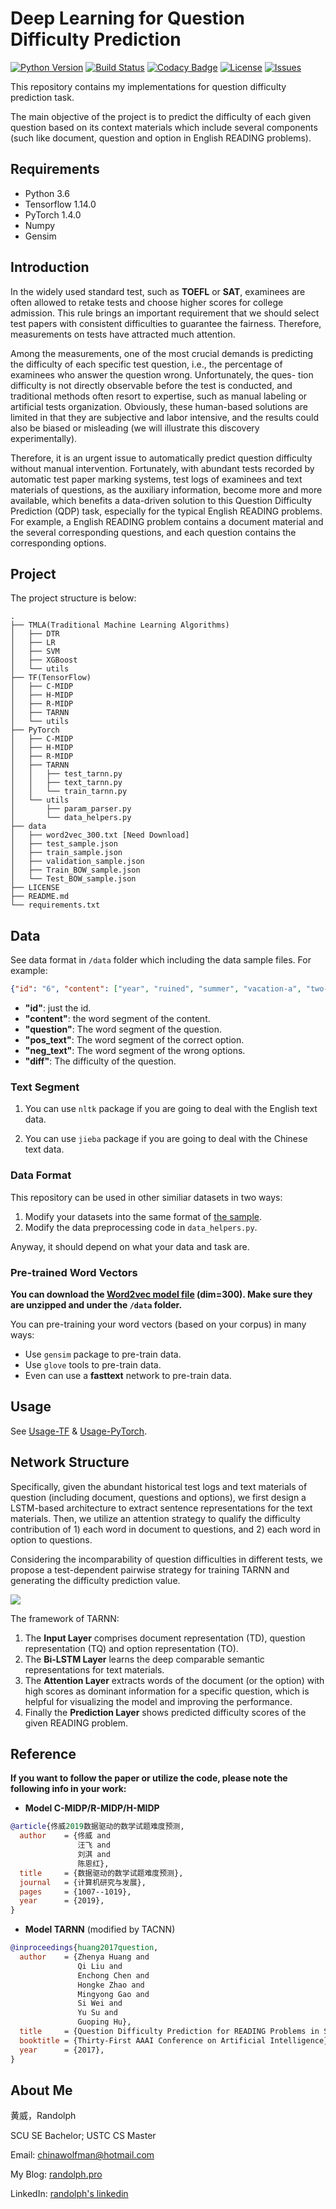 # Deep Learning for Question Difficulty Prediction
[![Python Version](https://img.shields.io/badge/language-python3.6-blue.svg)](https://www.python.org/downloads/) [![Build Status](https://travis-ci.org/RandolphVI/Question-Difficulty-Prediction.svg?branch=master)](https://travis-ci.org/RandolphVI/Question-Difficulty-Prediction) [![Codacy Badge](https://api.codacy.com/project/badge/Grade/c45aac301b244316830b00b9b0985e3e)](https://www.codacy.com/app/chinawolfman/Question-Difficulty-Prediction?utm_source=github.com&amp;utm_medium=referral&amp;utm_content=RandolphVI/Question-Difficulty-Prediction&amp;utm_campaign=Badge_Grade) [![License](https://img.shields.io/github/license/RandolphVI/Question-Difficulty-Prediction.svg)](https://www.apache.org/licenses/LICENSE-2.0) [![Issues](https://img.shields.io/github/issues/RandolphVI/Question-Difficulty-Prediction.svg)](https://github.com/RandolphVI/Question-Difficulty-Prediction/issues)

This repository contains my implementations for question difficulty prediction task.

The main objective of the project is to predict the difficulty of each given question based on its context materials which include several components (such like document, question and option in English READING problems).

## Requirements

- Python 3.6
- Tensorflow 1.14.0
- PyTorch 1.4.0
- Numpy
- Gensim

## Introduction

In the widely used standard test, such as **TOEFL** or **SAT**, examinees are often allowed to retake tests and choose higher scores for college admission. This rule brings an important requirement that we should select test papers with consistent difficulties to guarantee the fairness. Therefore, measurements on tests have attracted much attention.

Among the measurements, one of the most crucial demands is predicting the difficulty of each specific test question, i.e., the percentage of examinees who answer the question wrong. Unfortunately, the ques-
tion difficulty is not directly observable before the test is conducted, and traditional methods often resort to expertise, such as manual labeling or artificial tests organization. Obviously, these human-based solutions are limited in that they are subjective and labor intensive, and the results could also be biased or misleading (we will illustrate this discovery experimentally). 

Therefore, it is an urgent issue to automatically predict question difficulty without manual intervention. Fortunately, with abundant tests recorded by automatic test paper marking systems, test logs of examinees and text materials of questions, as the auxiliary information, become more and more available, which benefits a data-driven solution to this Question Difficulty Prediction (QDP) task, especially for the typical English READING problems. For example, a English READING problem contains a document material and  the several corresponding questions, and each question contains  the corresponding options.

## Project

The project structure is below:

```text
.
├── TMLA(Traditional Machine Learning Algorithms)
│   ├── DTR
│   ├── LR
│   ├── SVM
│   ├── XGBoost
│   └── utils
├── TF(TensorFlow)
│   ├── C-MIDP
│   ├── H-MIDP
│   ├── R-MIDP
│   ├── TARNN
│   └── utils
├── PyTorch
│   ├── C-MIDP
│   ├── H-MIDP
│   ├── R-MIDP
│   ├── TARNN
│   │   ├── test_tarnn.py
│   │   ├── text_tarnn.py
│   │   └── train_tarnn.py
│   └── utils
│       ├── param_parser.py
│       └── data_helpers.py
├── data
│   ├── word2vec_300.txt [Need Download]
│   ├── test_sample.json
│   ├── train_sample.json
│   ├── validation_sample.json
│   ├── Train_BOW_sample.json
│   └── Test_BOW_sample.json
├── LICENSE
├── README.md
└── requirements.txt
```

## Data

See data format in `/data` folder which including the data sample files. For example:

```json
{"id": "6", "content": ["year", "ruined", "summer", "vacation-a", "two-week", "vacation", "wife", "family", "cabin", "lake", "northern", "ontario", "located", "boundary", "canada-by", "bringing", "modern", "convenience", "wa", "convenient", "good", "ipad", "admiring", "beauty", "nature", "checked", "e-mail", "paddling", "canoe", "twitter", "feed", "devouring", "great", "amusing", "stuck", "workday", "diet", "newspaper", "morning", "wa", "problem", "wa", "behaving", "office", "sticking", "unending", "news", "cycle", "body", "wa", "vacation", "head", "wasnt", "year", "made", "mind", "social", "medium", "experiment", "reverse", "withdrawal", "internet", "manage", "unplug", "knew", "wouldnt", "easy", "im", "good", "self-denial", "wa", "determined", "started", "physical", "restraint", "handing", "ipad", "wife", "helpfully", "announced", "wa", "read", "book", "club", "inclined", "relinquish", "tablet", "moment", "stroke", "luck", "cell", "phone", "signal", "canadian", "cabin", "wa", "spottier", "past", "making", "attempt", "cheating", "experience", "frustration", "wa", "trapped", "forced", "comply", "good", "intention", "largely", "cut", "e-mail", "twitter", "favorite", "newspaper", "website", "connect", "world", "radio-and", "radio", "listen", "choice", "planned", "read", "book", "experienced", "criminal", "plot", "street", "los", "angeles", "cutthroat", "battle", "cancer", "lab", "psyche", "london", "social", "butterfly", "magazine", "read", "im", "claiming", "cut", "internet", "completely", "day", "biked", "nearest", "town", "reward", "sat", "park", "bench", "front", "public", "library", "wi-fi", "back", "cabin", "suffered", "slow", "dial-up", "connection", "day", "check", "e-mail", "tale", "self-denial", "ha", "happy", "ending-for", "determination", "deep", "breathing", "strong", "support", "wife", "succeeded", "vacation", "struggle", "internet", "realizing", "finally", "wa", "ipad", "wa", "problem", "knew", "passed", "starbucks", "wife", "asked", "wanted", "stop", "wi-fi", "dont", "sound", "pleased", "return", "post-vacation", "situation", "test", "begin", "stay", "wagon", "im", "back", "work", "time", "compulsion", "whats", "overwhelming", "crucial", "livelihood", "intention", "giving", "membership", "cult", "immediacy", "hope", "resist", "temptation", "reflexively", "check", "e-mail", "minute", "lead", "long", "im", "checking", "twitter", "feed", "website", "vacation", "supposed", "reset", "brain", "productive", "hoping", "worked"], "question": ["doe", "underlined", "word", "restraint"], "pos_text": ["calm", "controlled", "behavior"], "neg_text": ["relaxing", "move", "strong", "determination", "unshakable", "faith"], "diff": 0.550373134328}
```

- **"id"**: just the id.
- **"content"**: the word segment of the content.
- **"question"**: The word segment of the question.
- **"pos_text"**: The word segment of the correct option.
- **"neg_text"**: The word segment of the wrong options.
- **"diff"**: The difficulty of the question.

### Text Segment

1. You can use `nltk` package if you are going to deal with the English text data.

2. You can use `jieba` package if you are going to deal with the Chinese text data.

### Data Format

This repository can be used in other similiar datasets in two ways:

1. Modify your datasets into the same format of [the sample](https://github.com/RandolphVI/Question-Difficulty-Prediction/tree/master/data).
2. Modify the data preprocessing code in `data_helpers.py`.


Anyway, it should depend on what your data and task are.

### Pre-trained Word Vectors

**You can download the [Word2vec model file](https://drive.google.com/open?id=1QQhm6vKdZmEHaVYvuFbA5Yj6RoVlOhzh) (dim=300). Make sure they are unzipped and under the `/data` folder.**

You can pre-training your word vectors (based on your corpus) in many ways:
- Use `gensim` package to pre-train data.
- Use `glove` tools to pre-train data.
- Even can use a **fasttext** network to pre-train data.

## Usage

See [Usage-TF](https://github.com/RandolphVI/Question-Difficulty-Prediction/blob/master/Usage-TF.md) & [Usage-PyTorch](https://github.com/RandolphVI/Question-Difficulty-Prediction/blob/master/Usage-PyTorch.md).

## Network Structure

Specifically, given the abundant historical test logs and text materials of question (including document, questions and options), we first design a LSTM-based architecture to extract sentence representations for the text materials. Then, we utilize an attention strategy to qualify the difficulty contribution of 1) each word in document to questions, and 2) each word in option to questions.

Considering the incomparability of question difficulties in different tests, we propose a test-dependent pairwise strategy for training TARNN and generating the difficulty prediction value.

![](https://farm8.staticflickr.com/7846/33643949658_9599454fdf_o.png)

The framework of TARNN:

1. The **Input Layer** comprises document representation (TD), question representation (TQ) and option representation (TO). 
2. The **Bi-LSTM Layer** learns the deep comparable semantic representations for text materials. 
3. The **Attention Layer** extracts words of the document (or the option) with high scores as dominant information for a specific question, which is helpful for visualizing the model and improving the performance.
4. Finally the **Prediction Layer** shows predicted difficulty scores of the given READING problem.

## Reference

**If you want to follow the paper or utilize the code, please note the following info in your work:** 

- **Model C-MIDP/R-MIDP/H-MIDP**

```bibtex
@article{佟威2019数据驱动的数学试题难度预测,
  author    = {佟威 and
               汪飞 and
               刘淇 and
               陈恩红},
  title     = {数据驱动的数学试题难度预测},
  journal   = {计算机研究与发展},
  pages     = {1007--1019},
  year      = {2019},
}
```

- **Model TARNN** (modified by TACNN)

```bibtex
@inproceedings{huang2017question,
  author    = {Zhenya Huang and
               Qi Liu and
               Enchong Chen and
               Hongke Zhao and
               Mingyong Gao and
               Si Wei and
               Yu Su and
               Guoping Hu},
  title     = {Question Difficulty Prediction for READING Problems in Standard Tests},
  booktitle = {Thirty-First AAAI Conference on Artificial Intelligence},
  year      = {2017},
}
```

## About Me

黄威，Randolph

SCU SE Bachelor; USTC CS Master

Email: chinawolfman@hotmail.com

My Blog: [randolph.pro](http://randolph.pro)

LinkedIn: [randolph's linkedin](https://www.linkedin.com/in/randolph-%E9%BB%84%E5%A8%81/)